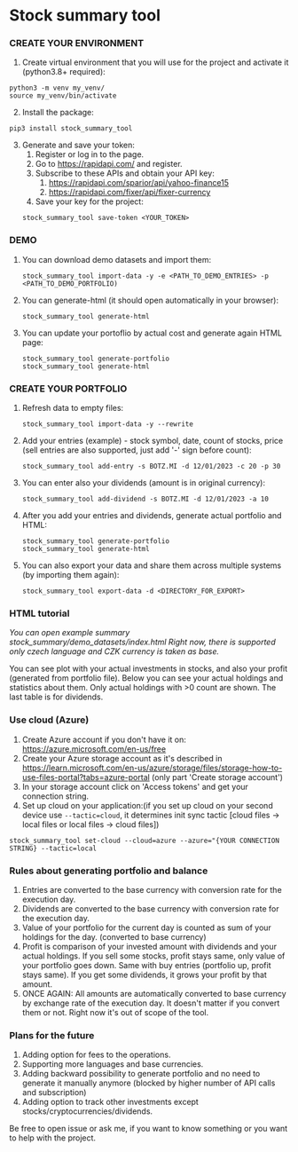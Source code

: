 # Stock summary tool

### CREATE YOUR ENVIRONMENT
1. Create virtual environment that you will use for the project and activate it (python3.8+ required):
```
python3 -m venv my_venv/
source my_venv/bin/activate
```
2. Install the package: 
```
pip3 install stock_summary_tool
```
3. Generate and save your token:
   1. Register or log in to the page.
   2. Go to https://rapidapi.com/ and register.
   3. Subscribe to these APIs and obtain your API key:
      1. https://rapidapi.com/sparior/api/yahoo-finance15
      2. https://rapidapi.com/fixer/api/fixer-currency
   4. Save your key for the project:
   ```
   stock_summary_tool save-token <YOUR_TOKEN>
   ```
### DEMO

1. You can download demo datasets and import them:
   ```
   stock_summary_tool import-data -y -e <PATH_TO_DEMO_ENTRIES> -p <PATH_TO_DEMO_PORTFOLIO)
   ```
2. You can generate-html (it should open automatically in your browser):
   ```
   stock_summary_tool generate-html
   ```
3. You can update your portoflio by actual cost and generate again HTML page:
   ```
   stock_summary_tool generate-portfolio
   stock_summary_tool generate-html
   ```

### CREATE YOUR PORTFOLIO

1. Refresh data to empty files:
   ```
   stock_summary_tool import-data -y --rewrite
   ```
2. Add your entries (example) - stock symbol, date, count of stocks, price (sell entries are also supported, just add '-' sign before count):
   ```
   stock_summary_tool add-entry -s BOTZ.MI -d 12/01/2023 -c 20 -p 30
   ```
3. You can enter also your dividends (amount is in original currency):
   ```
   stock_summary_tool add-dividend -s BOTZ.MI -d 12/01/2023 -a 10 
   ```
4. After you add your entries and dividends, generate actual portfolio and HTML:
   ```
   stock_summary_tool generate-portfolio
   stock_summary_tool generate-html
   ```
5. You can also export your data and share them across multiple systems (by importing them again):
   ```
   stock_summary_tool export-data -d <DIRECTORY_FOR_EXPORT>
   ```

### HTML tutorial

*You can open example summary stock_summary/demo_datasets/index.html Right now, there is supported only czech language and CZK currency is taken as base.*

You can see plot with your actual investments in stocks, and also your profit (generated from portfolio file). Below you can see your actual holdings and 
statistics about them. Only actual holdings with >0 count are shown. The last table is for dividends.
### Use cloud (Azure)
1. Create Azure account if you don't have it on: https://azure.microsoft.com/en-us/free
2. Create your Azure storage account as it's described in https://learn.microsoft.com/en-us/azure/storage/files/storage-how-to-use-files-portal?tabs=azure-portal (only part 'Create storage account')
3. In your storage account click on 'Access tokens' and get your connection string.
4. Set up cloud on your application:(if you set up cloud on your second device use `--tactic=cloud`, it determines init sync tactic [cloud files -> local files or local files -> cloud files])
```
stock_summary_tool set-cloud --cloud=azure --azure="{YOUR CONNECTION STRING} --tactic=local
``` 
### Rules about generating portfolio and balance
1. Entries are converted to the base currency with conversion rate for the execution day.
2. Dividends are converted to the base currency with conversion rate for the execution day.
3. Value of your portfolio for the current day is counted as sum of your holdings for the day. (converted to base currency)
4. Profit is comparison of your invested amount with dividends and your actual holdings. If you sell some stocks, profit stays same, only value of your portfolio goes down. Same with buy entries (portfolio up, profit stays same). If you get some dividends, it grows your profit by that amount.
5. ONCE AGAIN: All amounts are automatically converted to base currency by exchange rate of the execution day. It doesn't matter if you convert them or not. Right now it's out of scope of the tool.

### Plans for the future
1. Adding option for fees to the operations.
2. Supporting more languages and base currencies.
3. Adding backward possibility to generate portfolio and no need to generate it manually anymore (blocked by higher number of API calls and subscription)
4. Adding option to track other investments except stocks/cryptocurrencies/dividends.

Be free to open issue or ask me, if you want to know something or you want to help with the project.

